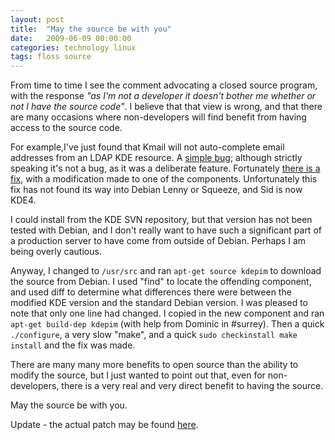 ```yaml
---
layout: post
title:  "May the source be with you"
date:   2009-06-09 00:00:00
categories: technology linux
tags: floss source
---
```


From time to time I see the comment advocating a closed source program, with the response *"as I'm not a developer it doesn't bother me whether or not I have the source code"*.   I believe that that view is wrong, and that there are many occasions where non-developers will find benefit from having access to the source code.

<!--more-->

For example,I've just found that Kmail will not auto-complete email addresses from an LDAP KDE resource.  A [simple bug][1]; although strictly speaking it's not a bug, as it was a deliberate feature.  Fortunately [there is a fix][2],  with a modification made to one of the components.  Unfortunately this fix has not found its way into Debian Lenny or Squeeze, and Sid is now KDE4. 

I could install from the KDE SVN repository, but that version has not been tested with Debian, and I don't really want to have such a significant part of a production server to have come from outside of Debian.  Perhaps I am being overly cautious.

Anyway, I changed to `/usr/src` and ran `apt-get source kdepim` to download the source from Debian.  I used "find" to locate the offending component, and used diff to determine what differences there were between the modified KDE version and the standard Debian version.  I was pleased to note that only one line had changed.  I copied in the new component and ran `apt-get build-dep kdepim` (with help from Dominic in #surrey).   Then a quick `./configure`, a very slow "make", and a quick `sudo checkinstall make install` and the fix was made.

There are many many more benefits to open source than the ability to modify the source, but I just wanted to point out that, even for non-developers, there is a very real and very direct benefit to having the source.

May the source be with you.

[1]: http://bugs.kde.org/show_bug.cgi?id=146247
[2]: http://websvn.kde.org/?view=rev&revision=800071

Update - the actual patch may be found [here](http://goo.gl/FbHwh).

